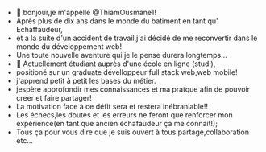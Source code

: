 - 👋 bonjour,je m'appelle  @ThiamOusmane1!
- Après plus de dix ans dans le monde du batiment en tant qu' Echaffaudeur,
- et a la suite d'un accident de travail,j'ai décidé de me reconvertir dans le monde du développement web!
- Une toute nouvelle aventure qui je le pense durera longtemps...
- 👀 Actuellement étudiant auprès d'une école en ligne (studi),
- positioné sur un graduate dévelloppeur full stack web,web mobile!
- j'apprend petit à petit les bases du métier.
- jespère approfondir mes connaissances et ma pratque afin de pouvoir creer et faire partager!
- La motivation face à ce défit sera et restera inébranlable!!
- Les échecs,les doutes et les erreurs ne feront que renforcer mon expérience(en tant que ancien échafaudeur ça me connait!);
- Tous ça pour vous dire que je suis ouvert à tous partage,collaboration etc...
  
